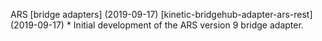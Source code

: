 ARS \[bridge adapters\] (2019-09-17)
  \[kinetic-bridgehub-adapter-ars-rest\] (2019-09-17)
    * Initial development of the ARS version 9 bridge adapter.